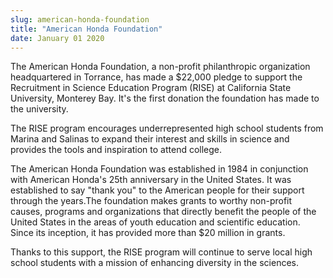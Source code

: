 ```yaml
---
slug: american-honda-foundation
title: "American Honda Foundation"
date: January 01 2020
---
```


<p>The American Honda Foundation, a non-profit philanthropic organization headquartered in Torrance, has made a $22,000 pledge to support the Recruitment in Science Education Program (RISE) at California State University, Monterey Bay. It's the first donation the foundation has made to the university.
</p><p>The RISE program encourages underrepresented high school students from Marina and Salinas to expand their interest and skills in science and provides the tools and inspiration to attend college.
</p><p>The American Honda Foundation was established in 1984 in conjunction with American Honda's 25th anniversary in the United States. It was established to say "thank you" to the American people for their support through the years.The foundation makes grants to worthy non-profit causes, programs and organizations that directly benefit the people of the United States in the areas of youth education and scientific education. Since its inception, it has provided more than $20 million in grants.
</p><p>Thanks to this support, the RISE program will continue to serve local high school students with a mission of enhancing diversity in the sciences.
</p>
